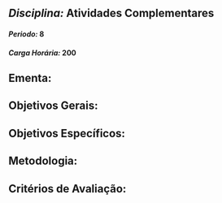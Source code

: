 ## *Disciplina:* Atividades Complementares
#### *Periodo:* 8
#### *Carga Horária:* 200
 
## Ementa:

 
## Objetivos Gerais:

 
## Objetivos Específicos:

 
## Metodologia:

 
## Critérios de Avaliação:
